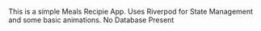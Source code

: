 This is a simple Meals Recipie App. Uses Riverpod for State Management and some basic animations. No Database Present
